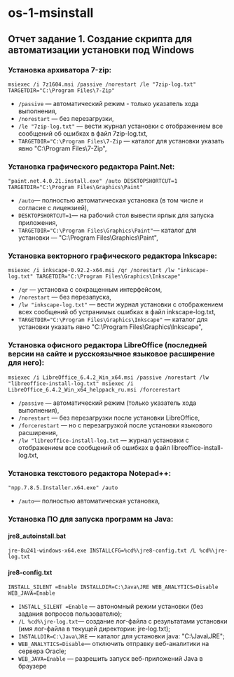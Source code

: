 # os-1-msinstall
## Отчет задание 1. Создание скрипта для автоматизации установки под Windows

### Установка архиватора 7-zip:
`msiexec /i 7z1604.msi /passive /norestart /le "7zip-log.txt" TARGETDIR="C:\Program Files\7-Zip"`

 - `/passive` — автоматический режим - только указатель хода выполнения,
 - `/norestart` — без перезагрузки,
 - `/le "7zip-log.txt"` — вести журнал установки с отображением все сообщений об ошибках в файл 7zip-log.txt,
 - `TARGETDIR="C:\Program Files\7-Zip` — каталог для установки указать явно "C:\Program Files\7-Zip",
  
### Установка графического редактора Paint.Net:
`"paint.net.4.0.21.install.exe" /auto DESKTOPSHORTCUT=1 TARGETDIR="C:\Program Files\Graphics\Paint"`

 - `/auto`— полностью автоматическая установка (в том числе и согласие с лицензией),
 - `DESKTOPSHORTCUT=1`— на рабочий стол вывести ярлык для запуска приложения,
 - `TARGETDIR="C:\Program Files\Graphics\Paint"`— каталог для установки — "C:\Program Files\Graphics\Paint",
  
### Установка векторного графического редактора Inkscape:
`msiexec /i inkscape-0.92.2-x64.msi /qr /norestart /lw "inkscape-log.txt" TARGETDIR="C:\Program Files\Graphics\Inkscape"`

 - `/qr` — установка с сокращенным интерфейсом,
 - `/norestart` — без перезапуска,
 - `/lw "inkscape-log.txt"` — вести журнал установки с отображением всех сообщений об устранимых ошибках в файл inkscape-log.txt,
 - `TARGETDIR="C:\Program Files\Graphics\Inkscape"` — каталог для установки указать явно "C:\Program Files\Graphics\Inkscape",
 
### Установка офисного редактора LibreOffice (последней версии на сайте и русскоязычное языковое расширение для него):
`msiexec /i LibreOffice_6.4.2_Win_x64.msi /passive /norestart /lw "libreoffice-install-log.txt"
 msiexec /i LibreOffice_6.4.2_Win_x64_helppack_ru.msi /forcerestart`
  
 - `/passive` — автоматический режим (только указатель хода выполнения),
 - `/norestart` — без перезагрузки после установки LibreOffice, 
 - `/forcerestart` — но с перезагрузкой после установки языкового расширения,
 - `/lw "libreoffice-install-log.txt` — журнал установки с отображением все сообщений об ошибках в файл libreoffice-install-log.txt,
  
### Установка текстового редактора Notepad++:
`"npp.7.8.5.Installer.x64.exe" /auto`

 - `/auto`— полностью автоматическая установка,
   

### Установка ПО для запуска программ на Java:
#### jre8_autoinstall.bat
`jre-8u241-windows-x64.exe INSTALLCFG=%cd%\jre8-config.txt /L %cd%\jre-log.txt`

#### jre8-config.txt
`INSTALL_SILENT =Enable
 INSTALLDIR=C:\Java\JRE
 WEB_ANALYTICS=Disable
 WEB_JAVA=Enable`
 
 - `INSTALL_SILENT =Enable` — автономный режим установки (без задания вопросов пользователю);
 - `/L %cd%\jre-log.txt`— создание лог-файла с результатами установки (имя лог-файла в текущей директории: jre-log.txt);
 - `INSTALLDIR=C:\Java\JRE` — каталог для установки java: "C:\Java\JRE";
 - `WEB_ANALYTICS=Disable`— отключить отправку веб-аналитики на сервера Oracle;
 - `WEB_JAVA=Enable` — разрешить запуск веб-приложений Java в браузере
